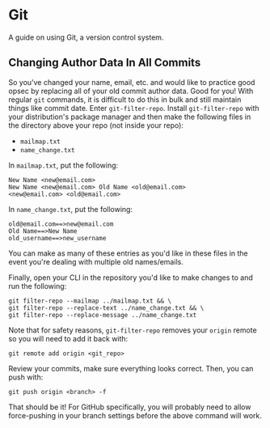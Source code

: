 # Git

A guide on using Git, a version control system.

## Changing Author Data In All Commits

So you've changed your name, email, etc. and would like to practice good opsec by replacing all of your old commit author data. Good for you!
With regular `git` commands, it is difficult to do this in bulk and still maintain things like commit date. Enter `git-filter-repo`.
Install `git-filter-repo` with your distribution's package manager and then make the following files in the directory above your repo (not inside your repo):

- `mailmap.txt`
- `name_change.txt`

In `mailmap.txt`, put the following:

```text
New Name <new@email.com>
New Name <new@email.com> Old Name <old@email.com>
<new@email.com> <old@email.com>
```

In `name_change.txt`, put the following:

```text
old@email.com==>new@email.com
Old Name==>New Name
old_username==>new_username
```

You can make as many of these entries as you'd like in these files in the event you're dealing with multiple old names/emails.

Finally, open your CLI in the repository you'd like to make changes to and run the following:

```shell
git filter-repo --mailmap ../mailmap.txt && \
git filter-repo --replace-text ../name_change.txt && \
git filter-repo --replace-message ../name_change.txt
```

Note that for safety reasons, `git-filter-repo` removes your `origin` remote so you will need to add it back with:

```shell
git remote add origin <git_repo>
```

Review your commits, make sure everything looks correct. Then, you can push with:

```shell
git push origin <branch> -f
```

That should be it! For GitHub specifically, you will probably need to allow force-pushing in your branch settings before the above command will work.
